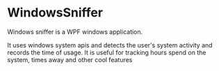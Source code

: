 WindowsSniffer
==============

Windows sniffer is a WPF windows application. 

It uses windows system apis and detects the user's system activity and records the time of usage. 
It is useful for tracking hours spend on the system, times away and other cool features
